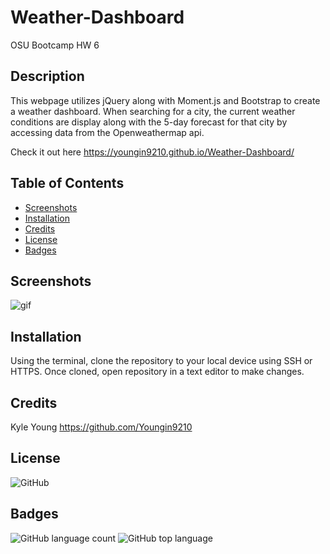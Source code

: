 # Weather-Dashboard

OSU Bootcamp HW 6

## Description

This webpage utilizes jQuery along with Moment.js and Bootstrap to create a weather dashboard. When searching for a city, the current weather conditions are display along with the 5-day forecast for that city by accessing data from the Openweathermap api.

Check it out here https://youngin9210.github.io/Weather-Dashboard/

## Table of Contents

- [Screenshots](#screenshots)
- [Installation](#installation)
- [Credits](#credits)
- [License](#license)
- [Badges](#badges)

## Screenshots

![gif](assets/images/)

## Installation

Using the terminal, clone the repository to your local device using SSH or HTTPS. Once cloned, open repository in a text editor to make changes.

## Credits

Kyle Young https://github.com/Youngin9210

## License

<img alt="GitHub" src="https://img.shields.io/github/license/youngin9210/Weather-Dashboard">

## Badges

<img alt="GitHub language count" src="https://img.shields.io/github/languages/count/youngin9210/Weather-Dashboard">
<img alt="GitHub top language" src="https://img.shields.io/github/languages/top/youngin9210/Weather-Dashboard">
